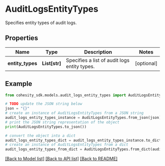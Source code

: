 # AuditLogsEntityTypes

Specifies entity types of audit logs.

## Properties

Name | Type | Description | Notes
------------ | ------------- | ------------- | -------------
**entity_types** | **List[str]** | Specifies a list of audit logs entity types. | [optional] 

## Example

```python
from cohesity_sdk.models.audit_logs_entity_types import AuditLogsEntityTypes

# TODO update the JSON string below
json = "{}"
# create an instance of AuditLogsEntityTypes from a JSON string
audit_logs_entity_types_instance = AuditLogsEntityTypes.from_json(json)
# print the JSON string representation of the object
print(AuditLogsEntityTypes.to_json())

# convert the object into a dict
audit_logs_entity_types_dict = audit_logs_entity_types_instance.to_dict()
# create an instance of AuditLogsEntityTypes from a dict
audit_logs_entity_types_from_dict = AuditLogsEntityTypes.from_dict(audit_logs_entity_types_dict)
```
[[Back to Model list]](../README.md#documentation-for-models) [[Back to API list]](../README.md#documentation-for-api-endpoints) [[Back to README]](../README.md)


